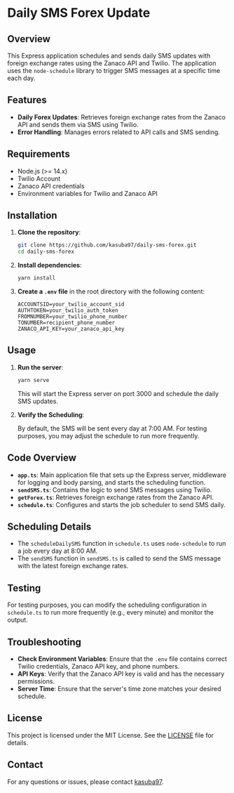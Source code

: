 # Daily SMS Forex Update

## Overview

This Express application schedules and sends daily SMS updates with foreign exchange rates using the Zanaco API and Twilio. The application uses the `node-schedule` library to trigger SMS messages at a specific time each day.

## Features

- **Daily Forex Updates**: Retrieves foreign exchange rates from the Zanaco API and sends them via SMS using Twilio.
- **Error Handling**: Manages errors related to API calls and SMS sending.

## Requirements

- Node.js (>= 14.x)
- Twilio Account
- Zanaco API credentials
- Environment variables for Twilio and Zanaco API

## Installation

1. **Clone the repository**:

   ```bash
   git clone https://github.com/kasuba97/daily-sms-forex.git
   cd daily-sms-forex
   ```

2. **Install dependencies**:

   ```bash
   yarn install
   ```

3. **Create a `.env` file** in the root directory with the following content:

   ```env
   ACCOUNTSID=your_twilio_account_sid
   AUTHTOKEN=your_twilio_auth_token
   FROMNUMBER=your_twilio_phone_number
   TONUMBER=recipient_phone_number
   ZANACO_API_KEY=your_zanaco_api_key
   ```

## Usage

1. **Run the server**:

   ```bash
   yarn serve
   ```

   This will start the Express server on port 3000 and schedule the daily SMS updates.

2. **Verify the Scheduling**:

   By default, the SMS will be sent every day at 7:00 AM. For testing purposes, you may adjust the schedule to run more frequently.

## Code Overview

- **`app.ts`**: Main application file that sets up the Express server, middleware for logging and body parsing, and starts the scheduling function.
- **`sendSMS.ts`**: Contains the logic to send SMS messages using Twilio.
- **`getForex.ts`**: Retrieves foreign exchange rates from the Zanaco API.
- **`schedule.ts`**: Configures and starts the job scheduler to send SMS daily.

## Scheduling Details

- The `scheduleDailySMS` function in `schedule.ts` uses `node-schedule` to run a job every day at 8:00 AM.
- The `sendSMS` function in `sendSMS.ts` is called to send the SMS message with the latest foreign exchange rates.

## Testing

For testing purposes, you can modify the scheduling configuration in `schedule.ts` to run more frequently (e.g., every minute) and monitor the output.

## Troubleshooting

- **Check Environment Variables**: Ensure that the `.env` file contains correct Twilio credentials, Zanaco API key, and phone numbers.
- **API Keys**: Verify that the Zanaco API key is valid and has the necessary permissions.
- **Server Time**: Ensure that the server's time zone matches your desired schedule.

## License

This project is licensed under the MIT License. See the [LICENSE](LICENSE) file for details.

## Contact

For any questions or issues, please contact [kasuba97](mailto:kasubasich@gmail.com).
